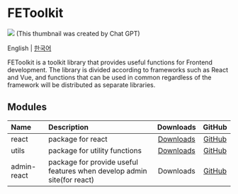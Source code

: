 # FEToolkit

![](https://fejumvuajiwc28287693.gcdn.ntruss.com/fetoolkit/fetoolkit_thumbnail.png)
(This thumbnail was created by Chat GPT)

English | [한국어](./README_kr.md)

FEToolkit is a toolkit library that provides useful functions for Frontend development. The library is divided according to frameworks such as React and Vue, and functions that can be used in common regardless of the framework will be distributed as separate libraries.

## Modules

| Name        | Description                                                            |                          Downloads                          |              GitHub               |
| :---------- | :--------------------------------------------------------------------- | :---------------------------------------------------------: | :-------------------------------: |
| react       | package for react                                                      | [Downloads](https://www.npmjs.com/package/@fetoolkit/react) |    [GitHub](./packages/react/)    |
| utils       | package for utility functions                                          | [Downloads](https://www.npmjs.com/package/@fetoolkit/utils) |    [GitHub](./packages/utils/)    |
| admin-react | package for provide useful features when develop admin site(for react) |                          Downloads                          | [GitHub](./packages/admin-react/) |
